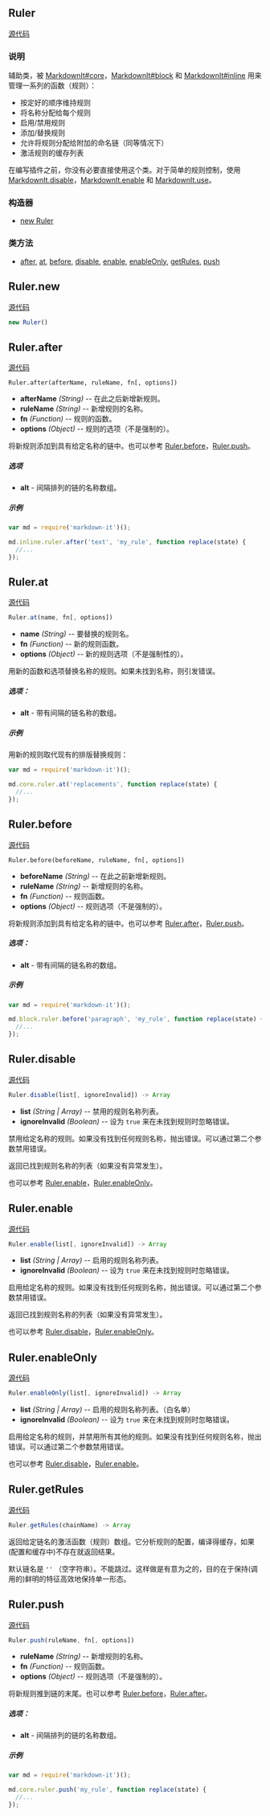 ## Ruler

[源代码](https://github.com/markdown-it/markdown-it/blob/master/lib/ruler.js#L18)

### 说明

辅助类，被 [MarkdownIt#core](#markdownit-core "MarkdownIt#core (instance property)")，[MarkdownIt#block](#markdownit-block "MarkdownIt#block (instance property)") 和 [MarkdownIt#inline](#markdownit-inline "MarkdownIt#inline (instance property)") 用来管理一系列的函数（规则）：

* 按定好的顺序维持规则
* 将名称分配给每个规则
* 启用/禁用规则
* 添加/替换规则
* 允许将规则分配给附加的命名链（同等情况下）
* 激活规则的缓存列表

在编写插件之前，你没有必要直接使用这个类。对于简单的规则控制，使用 [MarkdownIt.disable](#markdownit-disable "MarkdownIt.disable (class method)")，[MarkdownIt.enable](#markdownit-enable "MarkdownIt.enable (class method)") 和 [MarkdownIt.use](#markdownit-use "MarkdownIt.use (class method)")。

### 构造器

*   [new Ruler](#ruler-new "new Ruler (constructor)")

### 类方法

*   [after](#ruler-after "Ruler.after (class method)"), [at](#ruler-at "Ruler.at (class method)"), [before](#ruler-before "Ruler.before (class method)"), [disable](#ruler-disable "Ruler.disable (class method)"), [enable](#ruler-enable "Ruler.enable (class method)"), [enableOnly](#ruler-enableonly "Ruler.enableOnly (class method)"), [getRules](#ruler-getrules "Ruler.getRules (class method)"), [push](#ruler-push "Ruler.push (class method)")

## Ruler.new

[源代码](https://github.com/markdown-it/markdown-it/blob/master/lib/ruler.js#L24)

```js
new Ruler()
```

## Ruler.after

[源代码](https://github.com/markdown-it/markdown-it/blob/master/lib/ruler.js#L194)

```
Ruler.after(afterName, ruleName, fn[, options])
```

* **afterName** *(String)* -- 在此之后新增新规则。
* **ruleName** *(String)* -- 新增规则的名称。
* **fn** *(Function)* -- 规则的函数。
* **options** *(Object)* -- 规则的选项（不是强制的）。

将新规则添加到具有给定名称的链中。也可以参考 [Ruler.before](#ruler-before "Ruler.before (class method)")，[Ruler.push](#ruler-push "Ruler.push (class method)")。

##### 选项

*   **alt** - 间隔排列的链的名称数组。

##### 示例

```js
var md = require('markdown-it')();

md.inline.ruler.after('text', 'my_rule', function replace(state) {
  //...
});

```

## Ruler.at

[源代码](https://github.com/markdown-it/markdown-it/blob/master/lib/ruler.js#L117)

```js
Ruler.at(name, fn[, options])
```

* **name** *(String)* -- 要替换的规则名。
* **fn** *(Function)* -- 新的规则函数。
* **options** *(Object)* -- 新的规则选项（不是强制性的）。

用新的函数和选项替换名称的规则。如果未找到名称，则引发错误。

##### 选项：

*   **alt** - 带有间隔的链名称的数组。

##### 示例

用新的规则取代现有的排版替换规则：

```js
var md = require('markdown-it')();

md.core.ruler.at('replacements', function replace(state) {
  //...
});

```

## Ruler.before

[源代码](https://github.com/markdown-it/markdown-it/blob/master/lib/ruler.js#L153)

```
Ruler.before(beforeName, ruleName, fn[, options])
```

* **beforeName** *(String)* -- 在此之前新增新规则。
* **ruleName** *(String)* -- 新增规则的名称。
* **fn** *(Function)* -- 规则函数。
* **options** *(Object)* -- 规则选项（不是强制的）。

将新规则添加到具有给定名称的链中。也可以参考 [Ruler.after](#ruler-after "Ruler.after (class method)")，[Ruler.push](#ruler-push "Ruler.push (class method)")。


##### 选项：

*   **alt** - 带有间隔的链名称的数组。

##### 示例

```js
var md = require('markdown-it')();

md.block.ruler.before('paragraph', 'my_rule', function replace(state) {
  //...
});

```

## Ruler.disable

[源代码](https://github.com/markdown-it/markdown-it/blob/master/lib/ruler.js#L312)

```js
Ruler.disable(list[, ignoreInvalid]) -> Array
```

* **list** *(String | Array)* -- 禁用的规则名称列表。
* **ignoreInvalid** *(Boolean)* -- 设为 `true` 来在未找到规则时忽略错误。

禁用给定名称的规则。如果没有找到任何规则名称，抛出错误。可以通过第二个参数禁用错误。

返回已找到规则名称的列表（如果没有异常发生）。

也可以参考 [Ruler.enable](#ruler-enable "Ruler.enable (class method)")，[Ruler.enableOnly](#ruler-enableonly "Ruler.enableOnly (class method)")。

## Ruler.enable

[源代码](https://github.com/markdown-it/markdown-it/blob/master/lib/ruler.js#L259)

```js
Ruler.enable(list[, ignoreInvalid]) -> Array
```

* **list** *(String | Array)* -- 启用的规则名称列表。
* **ignoreInvalid** *(Boolean)* -- 设为 `true` 来在未找到规则时忽略错误。

启用给定名称的规则。如果没有找到任何规则名称，抛出错误。可以通过第二个参数禁用错误。

返回已找到规则名称的列表（如果没有异常发生）。

也可以参考 [Ruler.disable](#ruler-disable "Ruler.disable (class method)")，[Ruler.enableOnly](#ruler-enableonly "Ruler.enableOnly (class method)")。

## Ruler.enableOnly

[源代码](https://github.com/markdown-it/markdown-it/blob/master/lib/ruler.js#L291)

```js
Ruler.enableOnly(list[, ignoreInvalid]) -> Array
```

* **list** *(String | Array)* -- 启用的规则名称列表。（白名单）
* **ignoreInvalid** *(Boolean)* -- 设为 `true` 来在未找到规则时忽略错误。

启用给定名称的规则，并禁用所有其他的规则。如果没有找到任何规则名称，抛出错误。可以通过第二个参数禁用错误。

也可以参考 [Ruler.disable](#ruler-disable "Ruler.disable (class method)")，[Ruler.enable](#ruler-enable "Ruler.enable (class method)")。

## Ruler.getRules

[源代码](https://github.com/markdown-it/markdown-it/blob/master/lib/ruler.js#L343)

```js
Ruler.getRules(chainName) -> Array
```

返回给定链名的激活函数（规则）数组。它分析规则的配置，编译得缓存，如果(配置和缓存中)不存在就返回结果。

默认链名是 `''` （空字符串）。不能跳过。这样做是有意为之的，目的在于保持(调用的)鲜明的特征高效地保持单一形态。

## Ruler.push

[源代码](https://github.com/markdown-it/markdown-it/blob/master/lib/ruler.js#L233)

```js
Ruler.push(ruleName, fn[, options])
```

* **ruleName** *(String)* -- 新增规则的名称。
* **fn** *(Function)* -- 规则函数。
* **options** *(Object)* -- 规则选项（不是强制的）。

将新规则推到链的末尾。也可以参考 [Ruler.before](#ruler-before "Ruler.before (class method)")，[Ruler.after](#ruler-after "Ruler.after (class method)")。

##### 选项：

*   **alt** - 间隔排列的链的名称数组。

##### 示例

```js
var md = require('markdown-it')();

md.core.ruler.push('my_rule', function replace(state) {
  //...
});
```